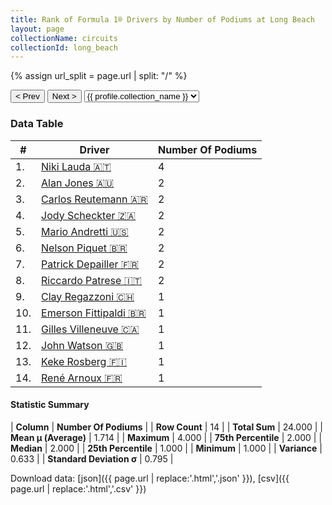 ```yaml
---
title: Rank of Formula 1® Drivers by Number of Podiums at Long Beach
layout: page
collectionName: circuits
collectionId: long_beach
---
```


{% assign url_split = page.url | split: "/" %}
<div id="collection-navigation">
<button onclick="selector.options[selector.selectedIndex-1].value && (window.location = selector.options[selector.selectedIndex-1].value);">&lt; Prev</button>
<button onclick="selector.options[selector.selectedIndex+1].value && (window.location = selector.options[selector.selectedIndex+1].value);">Next &gt;</button>
<select id="selector" onchange="this.options[this.selectedIndex].value && (window.location = this.options[this.selectedIndex].value);">
  {% for collectionId in site.data[page.collectionName].refs %}
    {% if collectionId == page.collectionId %}
      {% assign selected = "selected" %}
    {% else %}
      {% assign selected = "" %}
    {% endif %}
    {% assign profile = site.data[page.collectionName][collectionId].profile %}
    <option value="/f1/{{ page.collectionName }}/{{ collectionId }}/{{ url_split[4] }}" {{ selected }}>{{ profile.collection_name }}</option>
  {% endfor %}
</select>
</div>

<canvas id="chart" width="400" height="180"></canvas>
<script>
var data = {
    "datasets": [
        {
            "backgroundColor": [
                "#9C8E8D",
                "#9C8E8D",
                "#9C8E8D",
                "#9C8E8D",
                "#9C8E8D",
                "#9C8E8D",
                "#9C8E8D",
                "#9C8E8D",
                "#9C8E8D",
                "#9C8E8D",
                "#9C8E8D",
                "#9C8E8D",
                "#9C8E8D",
                "#9C8E8D"
            ],
            "borderColor": [
                "#1D181E",
                "#1D181E",
                "#1D181E",
                "#1D181E",
                "#1D181E",
                "#1D181E",
                "#1D181E",
                "#1D181E",
                "#1D181E",
                "#1D181E",
                "#1D181E",
                "#1D181E",
                "#1D181E",
                "#1D181E"
            ],
            "borderWidth": 1,
            "data": [
                4.0,
                2.0,
                2.0,
                2.0,
                2.0,
                2.0,
                2.0,
                2.0,
                1.0,
                1.0,
                1.0,
                1.0,
                1.0,
                1.0
            ],
            "label": "Number Of Podiums"
        }
    ],
    "labels": [
        "Niki Lauda",
        "Alan Jones",
        "Carlos Reutemann",
        "Jody Scheckter",
        "Mario Andretti",
        "Nelson Piquet",
        "Patrick Depailler",
        "Riccardo Patrese",
        "Clay Regazzoni",
        "Emerson Fittipaldi",
        "Gilles Villeneuve",
        "John Watson",
        "Keke Rosberg",
        "René Arnoux"
    ]
};
var options = {
  legend: {
    display: false
  },
  scales: {
    xAxes: [{
      ticks: {
        beginAtZero: true,
        maxRotation: 180,
        display: window.innerWidth > 800
      }
    }],
    yAxes: [{
      ticks: {
        beginAtZero: true
      }
    }]
  },
  onResize: function(chart, size) {
    chart.options.scales.xAxes[0].ticks.display = size.width > 800;
  }
};
var chart = new Chart("chart", {
    data: data,
    type: 'bar',
    options: options
});
</script>



### Data Table

| # | Driver | Number Of Podiums |
|--|--|--|
| 1. | [Niki Lauda 🇦🇹](/f1/drivers/lauda) | 4 |
| 2. | [Alan Jones 🇦🇺](/f1/drivers/jones) | 2 |
| 3. | [Carlos Reutemann 🇦🇷](/f1/drivers/reutemann) | 2 |
| 4. | [Jody Scheckter 🇿🇦](/f1/drivers/scheckter) | 2 |
| 5. | [Mario Andretti 🇺🇸](/f1/drivers/mario_andretti) | 2 |
| 6. | [Nelson Piquet 🇧🇷](/f1/drivers/piquet) | 2 |
| 7. | [Patrick Depailler 🇫🇷](/f1/drivers/depailler) | 2 |
| 8. | [Riccardo Patrese 🇮🇹](/f1/drivers/patrese) | 2 |
| 9. | [Clay Regazzoni 🇨🇭](/f1/drivers/regazzoni) | 1 |
| 10. | [Emerson Fittipaldi 🇧🇷](/f1/drivers/emerson_fittipaldi) | 1 |
| 11. | [Gilles Villeneuve 🇨🇦](/f1/drivers/gilles_villeneuve) | 1 |
| 12. | [John Watson 🇬🇧](/f1/drivers/watson) | 1 |
| 13. | [Keke Rosberg 🇫🇮](/f1/drivers/keke_rosberg) | 1 |
| 14. | [René Arnoux 🇫🇷](/f1/drivers/arnoux) | 1 |

#### Statistic Summary

| **Column** | **Number Of Podiums** |
| **Row Count** | 14 |
| **Total Sum** | 24.000 |
| **Mean μ (Average)** | 1.714 |
| **Maximum** | 4.000 |
| **75th Percentile** | 2.000 |
| **Median** | 2.000 |
| **25th Percentile** | 1.000 |
| **Minimum** | 1.000 |
| **Variance** | 0.633 |
| **Standard Deviation σ** | 0.795 |

Download data: [json]({{ page.url | replace:'.html','.json' }}), [csv]({{ page.url | replace:'.html','.csv' }})
